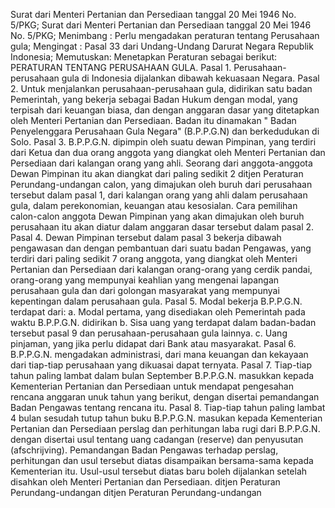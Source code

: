  Surat dari Menteri Pertanian dan Persediaan tanggal 20 Mei 1946 No. 5/PKG; Surat dari Menteri Pertanian dan Persediaan tanggal 20 Mei 1946 No. 5/PKG;
Menimbang :
 Perlu mengadakan peraturan tentang Perusahaan gula;
Mengingat :
 Pasal 33 dari Undang-Undang Darurat Negara Republik Indonesia; Memutuskan: Menetapkan Peraturan sebagai berikut: PERATURAN TENTANG PERUSAHAAN GULA. Pasal 1. Perusahaan-perusahaan gula di Indonesia dijalankan dibawah kekuasaan Negara. Pasal 2. Untuk menjalankan perusahaan-perusahaan gula, didirikan satu badan Pemerintah, yang bekerja sebagai Badan Hukum dengan modal, yang terpisah dari keuangan biasa, dan dengan anggaran dasar yang ditetapkan oleh Menteri Pertanian dan Persediaan. Badan itu dinamakan " Badan Penyelenggara Perusahaan Gula Negara" (B.P.P.G.N) dan berkedudukan di Solo. Pasal 3. B.P.P.G.N. dipimpin oleh suatu dewan Pimpinan, yang terdiri dari Ketua dan dua orang anggota yang diangkat oleh Menteri Pertanian dan Persediaan dari kalangan orang yang ahli. Seorang dari anggota-anggota Dewan Pimpinan itu akan diangkat dari paling sedikit 2 ditjen Peraturan Perundang-undangan calon, yang dimajukan oleh buruh dari perusahaan tersebut dalam pasal 1, dari kalangan orang yang ahli dalam perusahaan gula, dalam perekonomian, keuangan atau kesosialan. Cara pemilihan calon-calon anggota Dewan Pimpinan yang akan dimajukan oleh buruh perusahaan itu akan diatur dalam anggaran dasar tersebut dalam pasal 2. Pasal 4. Dewan Pimpinan tersebut dalam pasal 3 bekerja dibawah pengawasan dan dengan pembantuan dari suatu badan Pengawas, yang terdiri dari paling sedikit 7 orang anggota, yang diangkat oleh Menteri Pertanian dan Persediaan dari kalangan orang-orang yang cerdik pandai, orang-orang yang mempunyai keahlian yang mengenai lapangan perusahaan gula dan dari golongan masyarakat yang mempunyai kepentingan dalam perusahaan gula. Pasal 5. Modal bekerja B.P.P.G.N. terdapat dari:
a. Modal pertama, yang disediakan oleh Pemerintah pada waktu B.P.P.G.N. didirikan b. Sisa uang yang terdapat dalam badan-badan tersebut pasal 9 dan perusahaan-perusahaan gula lainnya. c. Uang pinjaman, yang jika perlu didapat dari Bank atau masyarakat. Pasal 6. B.P.P.G.N. mengadakan administrasi, dari mana keuangan dan kekayaan dari tiap-tiap perusahaan yang dikuasai dapat ternyata. Pasal 7. Tiap-tiap tahun paling lambat dalam bulan September B.P.P.G.N. masukkan kepada Kementerian Pertanian dan Persediaan untuk mendapat pengesahan rencana anggaran unuk tahun yang berikut, dengan disertai pemandangan Badan Pengawas tentang rencana itu. Pasal 8. Tiap-tiap tahun paling lambat 4 bulan sesudah tutup tahun buku B.P.P.G.N. masukan kepada Kementerian Pertanian dan Persediaan perslag dan perhitungan laba rugi dari B.P.P.G.N. dengan disertai usul tentang uang cadangan (reserve) dan penyusutan (afschrijving). Pemandangan Badan Pengawas terhadap perslag, perhitungan dan usul tersebut diatas disampaikan bersama-sama kepada Kementerian itu. Usul-usul tersebut diatas baru boleh dijalankan setelah disahkan oleh Menteri Pertanian dan Persediaan. ditjen Peraturan Perundang-undangan ditjen Peraturan Perundang-undangan